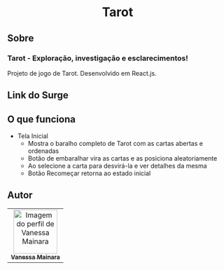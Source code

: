 
# <h1 align='center'> Tarot</h1>


## Sobre
### Tarot - Exploração, investigação e esclarecimentos!
Projeto de jogo de Tarot. Desenvolvido em React.js.

## Link do Surge



## O que funciona
- Tela Inicial
  - Mostra o baralho completo de Tarot com as cartas abertas e ordenadas
  - Botão de embaralhar vira as cartas e as posiciona aleatoriamente
  - Ao selecione a carta para desvirá-la e ver detalhes da mesma
  - Botão Recomeçar retorna ao estado inicial



## Autor

<table>
  <tr>
    <td align="center"><a href="https://github.com/VanessaMainara">
    <img src="https://avatars.githubusercontent.com/u/85848796?s=96&v=4" width="100px" alt="Imagem do perfil de Vanessa Mainara"/>
    <br />
    <sub><b>Vanessa Mainara</b></sub>
     
</table>
